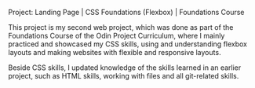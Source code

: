 Project: Landing Page | CSS Foundations (Flexbox) | Foundations Course

This project is my second web project, which was done as part of the Foundations Course of the Odin Project Curriculum, 
where I mainly practiced and showcased my CSS skills, using and understanding flexbox layouts and making websites with flexible and responsive layouts.

Beside CSS skills, I updated knowledge of the skills learned in an earlier project, such as HTML skills, working with files and all git-related skills.